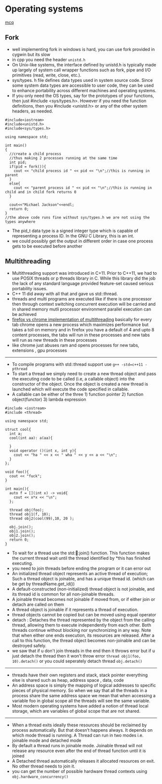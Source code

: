 # Operating systems 

[mcq](https://www.sanfoundry.com/operating-system-questions-answers/)

## Fork 

- well implementing fork in windows is hard, you can use fork provided in cygwin but its slow
- in cpp you need the header `unistd.h`
- On Unix-like systems, the interface defined by unistd.h is typically made up largely of system call wrapper functions such as fork, pipe and I/O primitives (read, write, close, etc.). 
- sys/types. h file defines data types used in system source code. Since some system data types are accessible to user code, they can be used to enhance portability across different machines and operating systems.
- If you only need the OS types, say for the prototypes of your functions, then just #include <sys/types.h>. However if you need the function definitions, then you #include <unistd.h> or any of the other system headers, as needed.

```
#include<iostream>
#include<unistd.h>
#include<sys/types.h>

using namespace std;

int main()
{
  //create a child process
  //thus making 2 processes running at the same time
  int pid;
  if(pid = fork()){
    cout << "child process id " << pid << "\n";//this is running in parent
  }
  else{
    cout << "parent process id " << pid << "\n";//this is running in child and in child fork returns 0
  }

  cout<<"Michael Jackson"<<endl;
  return 0;
}
//the above code runs fine without sys/types.h we are not using the types anywhere
```

- The pid_t data type is a signed integer type which is capable of representing a process ID. In the GNU C Library, this is an int.
- we could possibly get the output in different order in case one process gets to be executed before another

## Multithreading 

- Multithreading support was introduced in C+11. Prior to C++11, we had to use POSIX threads or p threads library in C. While this library did the job the lack of any standard language provided feature-set caused serious portability issues.
- C++ 11 did away with all that and gave us std::thread.
- threads and multi programs are executed like if there is one processor then through context switching concurrent execution will be carried and in shared memory mutli processor environment parallel execution can be achieved 
- [firefox vs chrome implementation of multithreading](https://levelup.gitconnected.com/how-web-browsers-use-processes-and-threads-9f8f8fa23371) basically for every tab chrome opens a new process which maximizes performance but takes a toll on memory and in firefox you have a default of 4 and upto 8 content processes, the tabs will run in these processes and new tabs will run as new threads in these processes 
- like chrome just abuses ram and opens processes for new tabs, extensions , gpu processes 

---

- To compile programs with std::thread support use `g++ -std=c++11 -pthread`
-  To start a thread we simply need to create a new thread object and pass the executing code to be called (i.e, a callable object) into the constructor of the object. Once the object is created a new thread is launched which will execute the code specified in callable.
-  A callable can be either of the three 1) function pointer 2) function object(functor) 3) lambda expression 

```
#include <iostream>
#include <thread>

using namespace std;

struct cool{
  int a;
  cool(int aa): a(aa){

  }
  void operator ()(int x, int y){
    cout << "ha " << x << " wha " << y << a << "\n";
  }
};

void foo(){
  cout << "fuck";
}

int main(){
  auto f = [](int x) -> void{
    cout << x*x << "\n";
  };

  thread obj(foo);
  thread obj1(f, 10);
  thread obj2(cool(99),10, 20 );

  obj.join();
  obj1.join();
  obj2.join();
  return 0;
}
```

- To wait for a thread use the std::thread::join() function. This function makes the current thread wait until the thread identified by *this has finished executing.
- you need to join threads before ending the program or it can error out 
- An initialized thread object represents an active thread of execution; Such a thread object is joinable, and has a unique thread id. (which can be get by threadName.get_id())
- A default-constructed (non-initialized) thread object is not joinable, and its thread id is common for all non-joinable threads.
- A joinable thread becomes not joinable if moved from, or if either join or detach are called on them
- A thread object is joinable if it represents a thread of execution.
- thread objects cannot be copied but can be moved using equal operator 
- detach : Detaches the thread represented by the object from the calling thread, allowing them to execute independently from each other. Both threads continue without blocking nor synchronizing in any way. Note that when either one ends execution, its resources are released. After a call to this function, the thread object becomes non-joinable and can be destroyed safely.
- we saw that if u don't join threads in the end then it throws error but if u just detach the thread then it won't throw error `thread obj1(foo, 10).detach()` or you could seperately detach thread `obj.detach()`

---
- threads have their own registers and stack, stack pointer everything else is shared such as heap, address space , data, code 
- An address space is simply the mapping of logical addresses to specific pieces of physical memory. So when we say that all the threads in a process share the same address space we mean that when accessing a variable foo in global scope all the threads will see the same variable.
- Most modern operating systems have added a notion of thread local storage, which are variables of global scope that are not shared.

--- 

- When a thread exits ideally these resources should be reclaimed by process automatically. But that doesn’t happens always. It depends on which mode thread is running. A Thread can run in two modes i.e. joinable mode and detached mode 
- By default a thread runs in joinable mode. Joinable thread will not release any resource even after the end of thread function until it is joined
- A Detached thread automatically releases it allocated resources on exit. No other thread needs to join it.
- you can get the number of possible hardware thread contexts using `obj.hardware_concurrency()`
